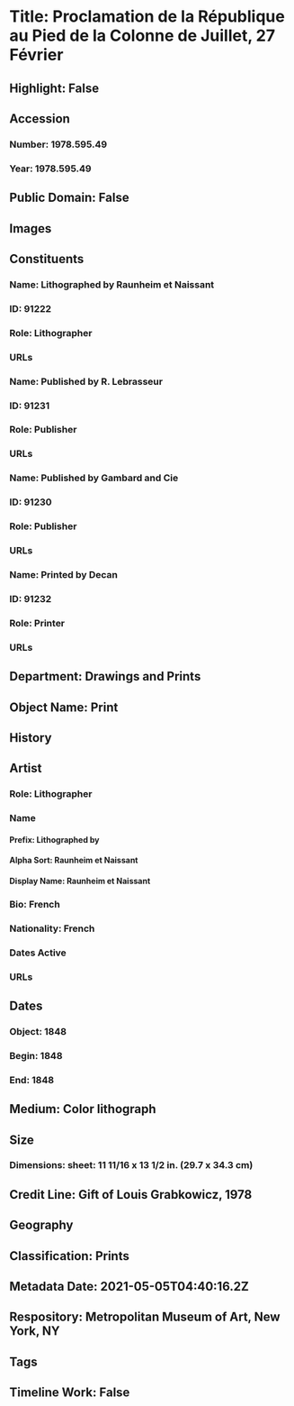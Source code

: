 # Title: Proclamation de la République au Pied de la Colonne de Juillet, 27 Février
## Highlight: False
## Accession
### Number: 1978.595.49
### Year: 1978.595.49
## Public Domain: False
## Images
## Constituents
### Name: Lithographed by Raunheim et Naissant
### ID: 91222
### Role: Lithographer
### URLs
### Name: Published by R. Lebrasseur
### ID: 91231
### Role: Publisher
### URLs
### Name: Published by Gambard and Cie
### ID: 91230
### Role: Publisher
### URLs
### Name: Printed by Decan
### ID: 91232
### Role: Printer
### URLs
## Department: Drawings and Prints
## Object Name: Print
## History
## Artist
### Role: Lithographer
### Name
#### Prefix: Lithographed by
#### Alpha Sort: Raunheim et Naissant
#### Display Name: Raunheim et Naissant
### Bio: French
### Nationality: French
### Dates Active
### URLs
## Dates
### Object: 1848
### Begin: 1848
### End: 1848
## Medium: Color lithograph
## Size
### Dimensions: sheet: 11 11/16 x 13 1/2 in. (29.7 x 34.3 cm)
## Credit Line: Gift of Louis Grabkowicz, 1978
## Geography
## Classification: Prints
## Metadata Date: 2021-05-05T04:40:16.2Z
## Respository: Metropolitan Museum of Art, New York, NY
## Tags
## Timeline Work: False